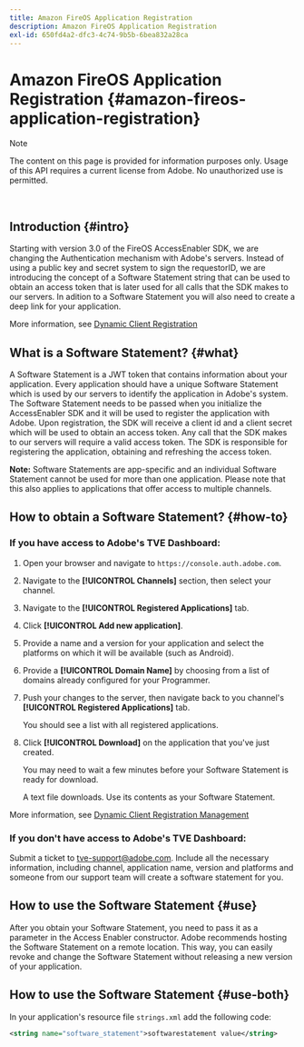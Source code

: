 ```yaml
---
title: Amazon FireOS Application Registration
description: Amazon FireOS Application Registration
exl-id: 650fd4a2-dfc3-4c74-9b5b-6bea832a28ca
---
```

# Amazon FireOS Application Registration {#amazon-fireos-application-registration}

>[!NOTE]
>
>The content on this page is provided for information purposes only. Usage of this API requires a current license from Adobe. No unauthorized use is permitted.

</br>

## Introduction {#intro}

Starting with version 3.0 of the FireOS AccessEnabler SDK, we are changing the Authentication mechanism with Adobe's servers. Instead of using a public key and secret system to sign the requestorID, we are introducing the concept of a Software Statement string that can be used to obtain an access token that is later used for all calls that the SDK makes to our servers. In adition to a Software Statement you will also need to create a deep link for your application.

More information, see [Dynamic Client Registration](/help/authentication/dynamic-client-registration.md)

## What is a Software Statement? {#what}

A Software Statement is a JWT token that contains information about your application. Every application should have a unique Software Statement which is used by our servers to identify the application in Adobe's system. The Software Statement needs to be passed when you initialize the AccessEnabler SDK and it will be used to register the application with Adobe. Upon registration, the SDK will receive a client id and a client secret which will be used to obtain an access token. Any call that the SDK makes to our servers will require a valid access token. The SDK is responsible for registering the application, obtaining and refreshing the access token.

**Note:** Software Statements are app-specific and an individual Software Statement cannot be used for more than one application. Please note that this also applies to applications that offer access to multiple channels.

## How to obtain a Software Statement? {#how-to}

### If you have access to Adobe's TVE Dashboard:

1. Open your browser and navigate to `https://console.auth.adobe.com`.

1. Navigate to the **[!UICONTROL Channels]** section, then select your channel.

1. Navigate to the **[!UICONTROL Registered Applications]** tab.

1. Click **[!UICONTROL Add new application]**.

1. Provide a name and a version for your application and select the platforms on which it will be available (such as Android).

1. Provide a **[!UICONTROL Domain Name]** by choosing from a list of domains already configured for your Programmer.

1. Push your changes to the server, then navigate back to you channel's **[!UICONTROL Registered Applications]** tab.

    You should see a list with all registered applications. 

1. Click **[!UICONTROL Download]** on the application that you've just created. 

    You may need to wait a few minutes before your Software Statement is ready for download.

    A text file downloads. Use its contents as your Software Statement.

More information, see [Dynamic Client Registration Management](/help/authentication/dynamic-client-registration-management.md)

### If you don't have access to Adobe's TVE Dashboard:

Submit a ticket to [tve-support@adobe.com](mailto:tve-support@adobe.com). Include all the necessary information, including channel, application name, version and platforms and someone from our support team will create a software statement for you.

## How to use the Software Statement {#use}

After you obtain your Software Statement, you need to pass it as a parameter in the Access Enabler constructor. Adobe recommends hosting the Software Statement on a remote location. This way, you can easily revoke and change the Software Statement without releasing a new version of your application.

## How to use the Software Statement {#use-both}

In your application's resource file `strings.xml` add the following code:

```XML
<string name="software_statement">softwarestatement value</string>
```
